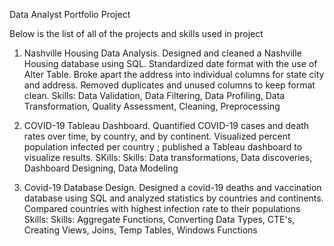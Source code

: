 Data Analyst Portfolio Project 

Below is the list of all of the projects and skills used in project

1) Nashville Housing Data Analysis. Designed and cleaned a Nashville Housing database using SQL. Standardized date format with the use of Alter Table. Broke apart the address into individual columns for state city and address. Removed duplicates and unused columns to keep format clean.
   Skills: Data Validation, Data Filtering, Data Profiling, Data Transformation, Quality Assessment, Cleaning,  Preprocessing
   
3) COVID-19 Tableau Dashboard. Quantified COVID-19 cases and death rates over time, by country, and by continent. Visualized percent population infected per country ; published a Tableau dashboard to visualize results.
   SKills:  Skills: Data transformations, Data discoveries, Dashboard Designing, Data Modeling

5) Covid-19  Database Design. Designed a covid-19 deaths and vaccination database using SQL and analyzed statistics by countries and continents. Compared countries with highest infection rate to their populations
   Skills: Skills: Aggregate Functions, Converting Data Types, CTE's, Creating Views, Joins, Temp Tables, Windows Functions


